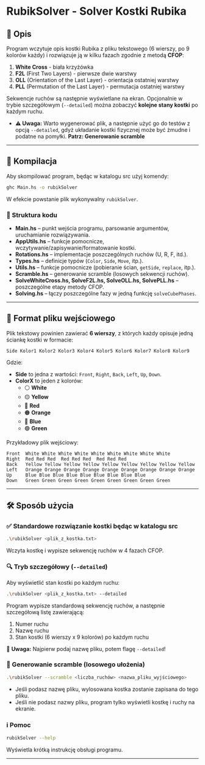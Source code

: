 # RubikSolver - Solver Kostki Rubika

## 📌 Opis

Program wczytuje opis kostki Rubika z pliku tekstowego (6 wierszy, po 9 kolorów każdy) i rozwiązuje ją w kilku fazach zgodnie z metodą **CFOP**:

1. **White Cross** - biała krzyżówka
2. **F2L** (First Two Layers) - pierwsze dwie warstwy
3. **OLL** (Orientation of the Last Layer) - orientacja ostatniej warstwy
4. **PLL** (Permutation of the Last Layer) - permutacja ostatniej warstwy

Sekwencje ruchów są następnie wyświetlane na ekran. Opcjonalnie w trybie szczegółowym (`--detailed`) można zobaczyć **kolejne stany kostki** po każdym ruchu.

- **⚠️ Uwaga:** Warto wygenerować plik, a następnie użyć go do testów z opcją `--detailed`, gdyż układanie kostki fizycznej może być żmudne i podatne na pomyłki. **Patrz: Generowanie scramble**

---

## 🔧 Kompilacja

Aby skompilować program, będąc w katalogu src użyj komendy:
```bash
ghc Main.hs -o rubikSolver
```
W efekcie powstanie plik wykonywalny `rubikSolver`.


### 📁 Struktura kodu

- **Main.hs** – punkt wejścia programu, parsowanie argumentów, uruchamianie rozwiązywania.
- **AppUtils.hs** – funkcje pomocnicze, wczytywanie/zapisywanie/formatowanie kostki.
- **Rotations.hs** – implementacje poszczególnych ruchów (U, R, F, itd.).
- **Types.hs** – definicje typów (`Color`, `Side`, `Move`, itp.).
- **Utils.hs** – funkcje pomocnicze (pobieranie ścian, `getSide`, `replace`, itp.).
- **Scramble.hs** – generowanie scramble (losowych sekwencji ruchów).
- **SolveWhiteCross.hs, SolveF2L.hs, SolveOLL.hs, SolvePLL.hs** – poszczególne etapy metody CFOP.
- **Solving.hs** – łączy poszczególne fazy w jedną funkcję `solveCubePhases`.

---

## 📄 Format pliku wejściowego

Plik tekstowy powinien zawierać **6 wierszy**, z których każdy opisuje jedną ściankę kostki w formacie:

```
Side Kolor1 Kolor2 Kolor3 Kolor4 Kolor5 Kolor6 Kolor7 Kolor8 Kolor9
```
Gdzie:
- **Side** to jedna z wartości: `Front`, `Right`, `Back`, `Left`, `Up`, `Down`.
- **ColorX** to jeden z kolorów:
  - ⚪ **White**
  - 🟡 **Yellow**
  - 🔴 **Red**
  - 🟠 **Orange**
  - 🔵 **Blue**
  - 🟢 **Green**


Przykładowy plik wejściowy:
```
Front  White White White White White White White White White
Right  Red Red Red  Red Red Red  Red Red Red
Back   Yellow Yellow Yellow Yellow Yellow Yellow Yellow Yellow Yellow
Left   Orange Orange Orange Orange Orange Orange Orange Orange Orange
Up     Blue Blue Blue Blue Blue Blue Blue Blue Blue
Down   Green Green Green Green Green Green Green Green Green
```

---

## 🛠 Sposób użycia

### ✅ Standardowe rozwiązanie kostki będąc w katalogu src

```bash
.\rubikSolver <plik_z_kostka.txt>
```
Wczyta kostkę i wypisze sekwencję ruchów w 4 fazach CFOP.

### 🔍 Tryb szczegółowy (`--detailed`)

Aby wyświetlić stan kostki po każdym ruchu:

```bash
.\rubikSolver <plik_z_kostka.txt> --detailed
```

Program wypisze standardową sekwencję ruchów, a następnie szczegółową listę zawierającą:
1. Numer ruchu
2. Nazwę ruchu
3. Stan kostki (6 wierszy x 9 kolorów) po każdym ruchu

🔹 **Uwaga:** Najpierw podaj nazwę pliku, potem flagę `--detailed`!

### 🎲 Generowanie scramble (losowego ułożenia)

```bash
.\rubikSolver --scramble <liczba_ruchów> <nazwa_pliku_wyjściowego>
```

- Jeśli podasz nazwę pliku, wylosowana kostka zostanie zapisana do tego pliku.
- Jeśli nie podasz nazwy pliku, program tylko wyświetli kostkę i ruchy na ekranie.

### ℹ️ Pomoc

```bash
rubikSolver --help
```

Wyświetla krótką instrukcję obsługi programu.

---
